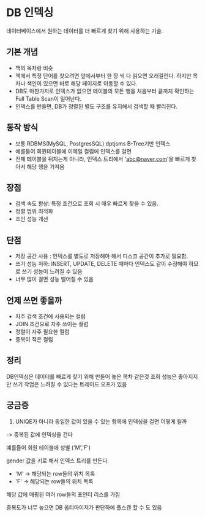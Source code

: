 # DB 인덱싱

데이터베이스에서 원하는 데이터를 더 빠르게 찾기 위해 사용하는 기술.

## 기본 개념
* 책의 목차랑 비슷
* 책에서 특정 단어를 찾으려면 앞에서부터 한 장 씩 다 읽으면 오래걸린다. 하지만 목차나 색인이 있으면 바로 해당 페이지로 이동할 수 있다.
* DB도 마찬가지로 인덱스가 없으면 테이블의 모든 행을 처음부터 끝까지 확인하는 Full Table Scan이 일어난다.
* 인덱스를 만들면, DB가 정렬된 별도 구조를 유지해서 검색할 때 빨리진다.

## 동작 방식
* 보통 RDBMS(MySQL, PostgresSQL) dptjsms B-Tree기반 인덱스
* 예를들어 회원테이블에 이메일 컬럼에 인덱스를 걸면
* 전체 테이블을 뒤지는게 아니라, 인덱스 트리에서 'abc@naver.com'을 빠르게 찾아서 해당 행을 가져옴

## 장점
* 검색 속도 향상: 특정 조건으로 조회 시 매우 빠르게 찾을 수 있음.
* 정렬 범위 최적화 
* 조인 성능 개선

## 단점
* 저장 공간 사용 : 인덱스를 별도로 저장해야 해서 디스크 공간이 추가로 필요함.
* 쓰기 성능 저하: INSERT, UPDATE, DELETE 때마다 인덱스도 같이 수정해야 하므로 쓰기 성능이 느려질 수 있음
* 너무 많이 걸면 성능 떨어질 수 있음

## 언제 쓰면 좋을까
* 자주 검색 조건에 사용되는 컬럼
* JOIN 조건으로 자주 쓰이는 컬럼
* 정렬이 자주 필요한 컬럼
* 중복이 적은 컬럼

## 정리
DB인덱싱은 데이터를 빠르게 찾기 위해 만들어 놓은 목차 같은것
조회 성능은 좋아지지만 쓰기 작업은 느려질 수 있다는 트레이드 오프가 있음


## 궁금증

1. UNIQE가 아니라 동일한 값이 있을 수 있는 항목에 인덱싱을 걸면 어떻게 될까

-> 중복된 값에 인덱싱을 건다

예를들어 회원 테이블에 성별 ('M','F')

gender 값을 키로 해서 인덱스 트리를 만든다.

* 'M' -> 해당되는 row들의 위치 목록
* 'F' -> 해당되는 row들의 위치 목록

해당 값에 매핑된 여러 row들의 포인터 리스를 가짐

중복도가 너무 높으면 DB 옵티마이저가 판단하에 풀스캔 할 수 도 있음 




